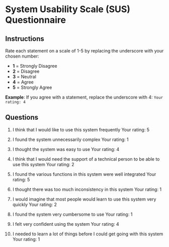 # System Usability Scale (SUS) Questionnaire

## Instructions

Rate each statement on a scale of 1-5 by replacing the underscore with your chosen number:
- **1** = Strongly Disagree
- **2** = Disagree  
- **3** = Neutral
- **4** = Agree
- **5** = Strongly Agree

**Example**: If you agree with a statement, replace the underscore with 4:
`Your rating: 4`

## Questions

1. I think that I would like to use this system frequently
   Your rating: 5

2. I found the system unnecessarily complex
   Your rating: 1

3. I thought the system was easy to use
   Your rating: 4

4. I think that I would need the support of a technical person to be able to use this system
   Your rating: 2

5. I found the various functions in this system were well integrated
   Your rating: 5

6. I thought there was too much inconsistency in this system
   Your rating: 1

7. I would imagine that most people would learn to use this system very quickly
   Your rating: 2

8. I found the system very cumbersome to use
   Your rating: 1

9. I felt very confident using the system
   Your rating: 4

10. I needed to learn a lot of things before I could get going with this system
    Your rating: 1